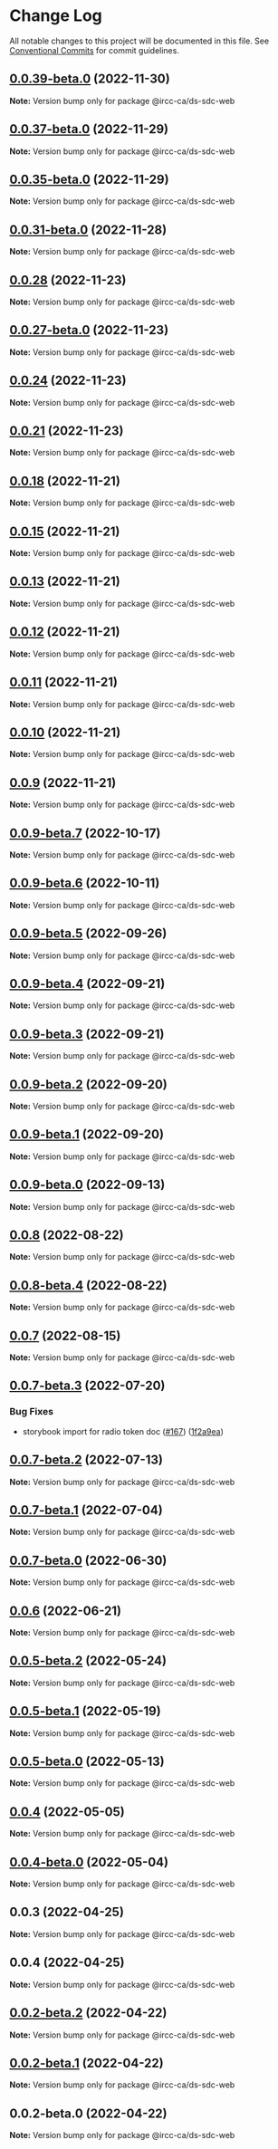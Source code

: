 # Change Log

All notable changes to this project will be documented in this file.
See [Conventional Commits](https://conventionalcommits.org) for commit guidelines.

## [0.0.39-beta.0](https://github.com/IRCC-ca/ds-sdc/compare/@ircc-ca/ds-sdc-web@0.0.37-beta.0...@ircc-ca/ds-sdc-web@0.0.39-beta.0) (2022-11-30)

**Note:** Version bump only for package @ircc-ca/ds-sdc-web

## [0.0.37-beta.0](https://github.com/IRCC-ca/ds-sdc/compare/@ircc-ca/ds-sdc-web@0.0.35-beta.0...@ircc-ca/ds-sdc-web@0.0.37-beta.0) (2022-11-29)

**Note:** Version bump only for package @ircc-ca/ds-sdc-web

## [0.0.35-beta.0](https://github.com/IRCC-ca/ds-sdc/compare/@ircc-ca/ds-sdc-web@0.0.31-beta.0...@ircc-ca/ds-sdc-web@0.0.35-beta.0) (2022-11-29)

**Note:** Version bump only for package @ircc-ca/ds-sdc-web

## [0.0.31-beta.0](https://github.com/IRCC-ca/ds-sdc/compare/@ircc-ca/ds-sdc-web@0.0.28...@ircc-ca/ds-sdc-web@0.0.31-beta.0) (2022-11-28)

**Note:** Version bump only for package @ircc-ca/ds-sdc-web

## [0.0.28](https://github.com/IRCC-ca/ds-sdc/compare/@ircc-ca/ds-sdc-web@0.0.24...@ircc-ca/ds-sdc-web@0.0.28) (2022-11-23)

**Note:** Version bump only for package @ircc-ca/ds-sdc-web

## [0.0.27-beta.0](https://github.com/IRCC-ca/ds-sdc/compare/@ircc-ca/ds-sdc-web@0.0.24...@ircc-ca/ds-sdc-web@0.0.27-beta.0) (2022-11-23)

**Note:** Version bump only for package @ircc-ca/ds-sdc-web

## [0.0.24](https://github.com/IRCC-ca/ds-sdc/compare/@ircc-ca/ds-sdc-web@0.0.21...@ircc-ca/ds-sdc-web@0.0.24) (2022-11-23)

**Note:** Version bump only for package @ircc-ca/ds-sdc-web

## [0.0.21](https://github.com/IRCC-ca/ds-sdc/compare/@ircc-ca/ds-sdc-web@0.0.18...@ircc-ca/ds-sdc-web@0.0.21) (2022-11-23)

**Note:** Version bump only for package @ircc-ca/ds-sdc-web

## [0.0.18](https://github.com/IRCC-ca/ds-sdc/compare/@ircc-ca/ds-sdc-web@0.0.15...@ircc-ca/ds-sdc-web@0.0.18) (2022-11-21)

**Note:** Version bump only for package @ircc-ca/ds-sdc-web

## [0.0.15](https://github.com/IRCC-ca/ds-sdc/compare/@ircc-ca/ds-sdc-web@0.0.13...@ircc-ca/ds-sdc-web@0.0.15) (2022-11-21)

**Note:** Version bump only for package @ircc-ca/ds-sdc-web

## [0.0.13](https://github.com/IRCC-ca/ds-sdc/compare/@ircc-ca/ds-sdc-web@0.0.12...@ircc-ca/ds-sdc-web@0.0.13) (2022-11-21)

**Note:** Version bump only for package @ircc-ca/ds-sdc-web

## [0.0.12](https://github.com/IRCC-ca/ds-sdc/compare/@ircc-ca/ds-sdc-web@0.0.11...@ircc-ca/ds-sdc-web@0.0.12) (2022-11-21)

**Note:** Version bump only for package @ircc-ca/ds-sdc-web

## [0.0.11](https://github.com/IRCC-ca/ds-sdc/compare/@ircc-ca/ds-sdc-web@0.0.10...@ircc-ca/ds-sdc-web@0.0.11) (2022-11-21)

**Note:** Version bump only for package @ircc-ca/ds-sdc-web

## [0.0.10](https://github.com/IRCC-ca/ds-sdc/compare/@ircc-ca/ds-sdc-web@0.0.9...@ircc-ca/ds-sdc-web@0.0.10) (2022-11-21)

**Note:** Version bump only for package @ircc-ca/ds-sdc-web

## [0.0.9](https://github.com/IRCC-ca/ds-sdc/compare/@ircc-ca/ds-sdc-web@0.0.8...@ircc-ca/ds-sdc-web@0.0.9) (2022-11-21)

**Note:** Version bump only for package @ircc-ca/ds-sdc-web

## [0.0.9-beta.7](https://github.com/IRCC-ca/ds-sdc/compare/@ircc-ca/ds-sdc-web@0.0.9-beta.6...@ircc-ca/ds-sdc-web@0.0.9-beta.7) (2022-10-17)

**Note:** Version bump only for package @ircc-ca/ds-sdc-web

## [0.0.9-beta.6](https://github.com/IRCC-ca/ds-sdc/compare/@ircc-ca/ds-sdc-web@0.0.9-beta.5...@ircc-ca/ds-sdc-web@0.0.9-beta.6) (2022-10-11)

**Note:** Version bump only for package @ircc-ca/ds-sdc-web

## [0.0.9-beta.5](https://github.com/IRCC-ca/ds-sdc/compare/@ircc-ca/ds-sdc-web@0.0.9-beta.4...@ircc-ca/ds-sdc-web@0.0.9-beta.5) (2022-09-26)

**Note:** Version bump only for package @ircc-ca/ds-sdc-web

## [0.0.9-beta.4](https://github.com/IRCC-ca/ds-sdc/compare/@ircc-ca/ds-sdc-web@0.0.9-beta.3...@ircc-ca/ds-sdc-web@0.0.9-beta.4) (2022-09-21)

**Note:** Version bump only for package @ircc-ca/ds-sdc-web

## [0.0.9-beta.3](https://github.com/IRCC-ca/ds-sdc/compare/@ircc-ca/ds-sdc-web@0.0.9-beta.2...@ircc-ca/ds-sdc-web@0.0.9-beta.3) (2022-09-21)

**Note:** Version bump only for package @ircc-ca/ds-sdc-web

## [0.0.9-beta.2](https://github.com/IRCC-ca/ds-sdc/compare/@ircc-ca/ds-sdc-web@0.0.9-beta.1...@ircc-ca/ds-sdc-web@0.0.9-beta.2) (2022-09-20)

**Note:** Version bump only for package @ircc-ca/ds-sdc-web

## [0.0.9-beta.1](https://github.com/IRCC-ca/ds-sdc/compare/@ircc-ca/ds-sdc-web@0.0.9-beta.0...@ircc-ca/ds-sdc-web@0.0.9-beta.1) (2022-09-20)

**Note:** Version bump only for package @ircc-ca/ds-sdc-web

## [0.0.9-beta.0](https://github.com/IRCC-ca/ds-sdc/compare/@ircc-ca/ds-sdc-web@0.0.8...@ircc-ca/ds-sdc-web@0.0.9-beta.0) (2022-09-13)

**Note:** Version bump only for package @ircc-ca/ds-sdc-web

## [0.0.8](https://github.com/IRCC-ca/ds-sdc/compare/@ircc-ca/ds-sdc-web@0.0.8-beta.4...@ircc-ca/ds-sdc-web@0.0.8) (2022-08-22)

**Note:** Version bump only for package @ircc-ca/ds-sdc-web

## [0.0.8-beta.4](https://github.com/IRCC-ca/ds-sdc/compare/@ircc-ca/ds-sdc-web@0.0.7...@ircc-ca/ds-sdc-web@0.0.8-beta.4) (2022-08-22)

**Note:** Version bump only for package @ircc-ca/ds-sdc-web

## [0.0.7](https://github.com/IRCC-ca/ds-sdc/compare/@ircc-ca/ds-sdc-web@0.0.6...@ircc-ca/ds-sdc-web@0.0.7) (2022-08-15)

**Note:** Version bump only for package @ircc-ca/ds-sdc-web

## [0.0.7-beta.3](https://github.com/IRCC-ca/ds-sdc/compare/@ircc-ca/ds-sdc-web@0.0.7-beta.2...@ircc-ca/ds-sdc-web@0.0.7-beta.3) (2022-07-20)

### Bug Fixes

- storybook import for radio token doc ([#167](https://github.com/IRCC-ca/ds-sdc/issues/167)) ([1f2a9ea](https://github.com/IRCC-ca/ds-sdc/commit/1f2a9ea82b56543e832bacf3567e7ec37de8eeb2))

## [0.0.7-beta.2](https://github.com/IRCC-ca/ds-sdc/compare/@ircc-ca/ds-sdc-web@0.0.6...@ircc-ca/ds-sdc-web@0.0.7-beta.2) (2022-07-13)

**Note:** Version bump only for package @ircc-ca/ds-sdc-web

## [0.0.7-beta.1](https://github.com/IRCC-ca/ds-sdc/compare/@ircc-ca/ds-sdc-web@0.0.7-beta.0...@ircc-ca/ds-sdc-web@0.0.7-beta.1) (2022-07-04)

**Note:** Version bump only for package @ircc-ca/ds-sdc-web

## [0.0.7-beta.0](https://github.com/IRCC-ca/ds-sdc/compare/@ircc-ca/ds-sdc-web@0.0.6...@ircc-ca/ds-sdc-web@0.0.7-beta.0) (2022-06-30)

**Note:** Version bump only for package @ircc-ca/ds-sdc-web

## [0.0.6](https://github.com/IRCC-ca/ds-sdc/compare/@ircc-ca/ds-sdc-web@0.0.4...@ircc-ca/ds-sdc-web@0.0.6) (2022-06-21)

**Note:** Version bump only for package @ircc-ca/ds-sdc-web

## [0.0.5-beta.2](https://github.com/IRCC-ca/ds-sdc/compare/@ircc-ca/ds-sdc-web@0.0.5-beta.1...@ircc-ca/ds-sdc-web@0.0.5-beta.2) (2022-05-24)

**Note:** Version bump only for package @ircc-ca/ds-sdc-web

## [0.0.5-beta.1](https://github.com/IRCC-ca/ds-sdc/compare/@ircc-ca/ds-sdc-web@0.0.5-beta.0...@ircc-ca/ds-sdc-web@0.0.5-beta.1) (2022-05-19)

**Note:** Version bump only for package @ircc-ca/ds-sdc-web

## [0.0.5-beta.0](https://github.com/IRCC-ca/ds-sdc/compare/@ircc-ca/ds-sdc-web@0.0.4...@ircc-ca/ds-sdc-web@0.0.5-beta.0) (2022-05-13)

**Note:** Version bump only for package @ircc-ca/ds-sdc-web

## [0.0.4](https://github.com/IRCC-ca/ds-sdc/compare/@ircc-ca/ds-sdc-web@0.0.3...@ircc-ca/ds-sdc-web@0.0.4) (2022-05-05)

**Note:** Version bump only for package @ircc-ca/ds-sdc-web

## [0.0.4-beta.0](https://github.com/IRCC-ca/ds-sdc/compare/@ircc-ca/ds-sdc-web@0.0.3...@ircc-ca/ds-sdc-web@0.0.4-beta.0) (2022-05-04)

**Note:** Version bump only for package @ircc-ca/ds-sdc-web

## 0.0.3 (2022-04-25)

**Note:** Version bump only for package @ircc-ca/ds-sdc-web

## 0.0.4 (2022-04-25)

**Note:** Version bump only for package @ircc-ca/ds-sdc-web

## [0.0.2-beta.2](https://github.com/ionic-team/stencil-component-starter/compare/@ircc-ca/ds-sdc-web@0.0.2-beta.1...@ircc-ca/ds-sdc-web@0.0.2-beta.2) (2022-04-22)

**Note:** Version bump only for package @ircc-ca/ds-sdc-web

## [0.0.2-beta.1](https://github.com/ionic-team/stencil-component-starter/compare/@ircc-ca/ds-sdc-web@0.0.2-beta.0...@ircc-ca/ds-sdc-web@0.0.2-beta.1) (2022-04-22)

**Note:** Version bump only for package @ircc-ca/ds-sdc-web

## 0.0.2-beta.0 (2022-04-22)

**Note:** Version bump only for package @ircc-ca/ds-sdc-web
